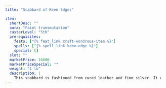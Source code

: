 ```yaml
---
title: "Scabbard of Keen Edges"

item:
  shortDesc: ""
  aura: "Faint transmutation"
  casterLevel: "5th"
  prerequisites:
    feats: ["{% feat_link craft-wondrous-item %}"]
    spells: ["{% spell_link keen-edge %}"]
    special: []
  slot: ""
  marketPrice: 16000
  marketPriceSpecial: ""
  weight: "1 lb"
  description: |
    This scabbard is fashioned from cured leather and fine silver. It can shrink or enlarge to accommodate any knife, dagger, sword, or similar weapon up to and including a greatsword. Up to three times per day on command, the scabbard casts {% spell_link keen-edge %} on any blade placed within it.
---
```

